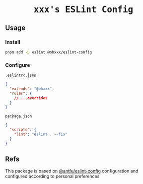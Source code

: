 <h1 align="center">
  <samp>xxx's ESLint Config</samp>
</h1>

## Usage

### Install

```bash
pnpm add -D eslint @ohxxx/eslint-config
```

### Configure 

`.eslintrc.json`

```json
{
  "extends": "@ohxxx",
  "rules": {
    // ...overrides
  }
}
```

`package.json`

```json
{
  "scripts": {
    "lint": "eslint . --fix"
  }
}
```

## Refs

This package is based on [@antfu/eslint-config](https://github.com/antfu/eslint-config) configuration and configured according to personal preferences